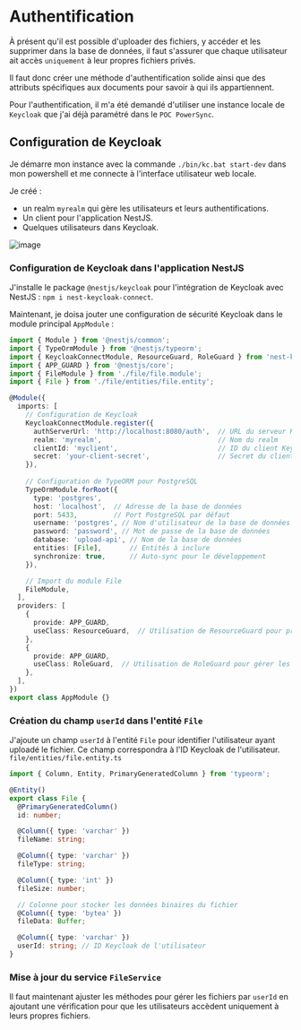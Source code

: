 # Authentification

À présent qu'il est possible d'uploader des fichiers, y accéder et les supprimer dans la base de données, il faut s'assurer que chaque utilisateur ait accès `uniquement` à leur propres fichiers privés.

Il faut donc créer une méthode d'authentification solide ainsi que des attributs spécifiques aux documents pour savoir à qui ils appartiennent.

Pour l'authentification, il m'a été demandé d'utiliser une instance locale de `Keycloak` que j'ai déjà paramétré dans le `POC PowerSync`.

## Configuration de Keycloak

Je démarre mon instance avec la commande `./bin/kc.bat start-dev` dans mon powershell et me connecte à l'interface utilisateur web locale.

Je créé :
- un realm `myrealm` qui gère les utilisateurs et leurs authentifications.
- Un client pour l'application NestJS.
- Quelques utilisateurs dans Keycloak.

![image](https://github.com/user-attachments/assets/5bd74fda-3827-4270-b5fb-330ed9c6b0f6)

### Configuration de Keycloak dans l'application NestJS

J'installe le package `@nestjs/keycloak` pour l'intégration de Keycloak avec NestJS : `npm i nest-keycloak-connect`.

Maintenant, je doisa jouter une configuration de sécurité Keycloak dans le module principal `AppModule` :
``` typescript
import { Module } from '@nestjs/common';
import { TypeOrmModule } from '@nestjs/typeorm';
import { KeycloakConnectModule, ResourceGuard, RoleGuard } from 'nest-keycloak-connect';
import { APP_GUARD } from '@nestjs/core';
import { FileModule } from './file/file.module';
import { File } from './file/entities/file.entity';

@Module({
  imports: [
    // Configuration de Keycloak
    KeycloakConnectModule.register({
      authServerUrl: 'http://localhost:8080/auth',  // URL du serveur Keycloak
      realm: 'myrealm',                             // Nom du realm
      clientId: 'myclient',                         // ID du client Keycloak
      secret: 'your-client-secret',                 // Secret du client Keycloak
    }),
    
    // Configuration de TypeORM pour PostgreSQL
    TypeOrmModule.forRoot({
      type: 'postgres',
      host: 'localhost',  // Adresse de la base de données
      port: 5433,         // Port PostgreSQL par défaut
      username: 'postgres', // Nom d'utilisateur de la base de données
      password: 'password', // Mot de passe de la base de données
      database: 'upload-api', // Nom de la base de données
      entities: [File],       // Entités à inclure
      synchronize: true,      // Auto-sync pour le développement
    }),

    // Import du module File
    FileModule,
  ],
  providers: [
    {
      provide: APP_GUARD,
      useClass: ResourceGuard,  // Utilisation de ResourceGuard pour protéger les routes
    },
    {
      provide: APP_GUARD,
      useClass: RoleGuard,  // Utilisation de RoleGuard pour gérer les rôles
    },
  ],
})
export class AppModule {}
```

### Création du champ `userId` dans l'entité `File`

J'ajoute un champ `userId` à l'entité `File` pour identifier l'utilisateur ayant uploadé le fichier.
Ce champ correspondra à l'ID Keycloak de l'utilisateur.
`file/entities/file.entity.ts`
``` typescript
import { Column, Entity, PrimaryGeneratedColumn } from 'typeorm';

@Entity()
export class File {
  @PrimaryGeneratedColumn()
  id: number;

  @Column({ type: 'varchar' })
  fileName: string;

  @Column({ type: 'varchar' })
  fileType: string;

  @Column({ type: 'int' })
  fileSize: number;

  // Colonne pour stocker les données binaires du fichier
  @Column({ type: 'bytea' })
  fileData: Buffer;

  @Column({ type: 'varchar' })
  userId: string; // ID Keycloak de l'utilisateur
}
```

### Mise à jour du service `FileService`

Il faut maintenant ajuster les méthodes pour gérer les fichiers par `userId` en ajoutant une vérification pour que les utilisateurs accèdent uniquement à leurs propres fichiers.

``` typescript
